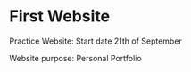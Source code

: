 # First Website
Practice Website: 
Start date 21th of September

Website purpose: Personal Portfolio
